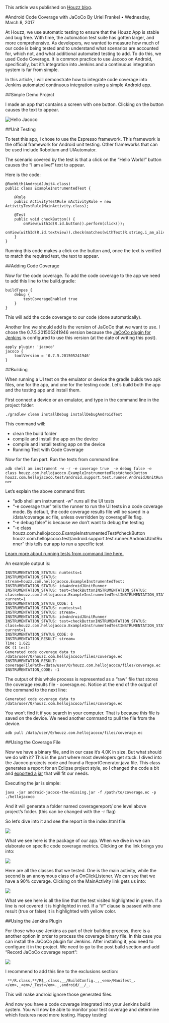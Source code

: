 This article was published on [Houzz blog](http://blog.houzz.com).

#Android Code Coverage with JaCoCo
By Uriel Frankel • Wednesday, March 8, 2017

At Houzz, we use automatic testing to ensure that the Houzz App is stable and bug free. With time, the automation test suite has gotten larger, and more comprehensive. As developers, we wanted to measure how much of our code is being tested and to understand what scenarios are accounted for, which not, and what additional automated testing to add. To do this, we used Code Coverage. It is common practice to use Jacoco on Android, specifically, but it’s integration into Jenkins and a continuous integration system is far from simple.

In this article, I will demonstrate how to integrate code coverage into Jenkins automated continuous integration using a simple Android app.

##Simple Demo Project

I made an app that contains a screen with one button. Clicking on the button causes the text to appear.

![Hello Jacoco](http://68.media.tumblr.com/0802f34c5d16988dc9910d43a9c2e187/tumblr_inline_omephfrduK1szgp28_500.gif)

##Unit Testing

To test this app, I chose to use the Espresso framework. This framework is the official framework for Android unit testing. Other frameworks that can be used include Robotium and UIAutomator.

The scenario covered by the test is that a click on the “Hello World!” button causes the “I am alive!” text to appear.

Here is the code:
```
@RunWith(AndroidJUnit4.class)
public class ExampleInstrumentedTest {

    @Rule
    public ActivityTestRule mActivityRule = new ActivityTestRule(MainActivity.class);

    @Test
    public void checkButton() { 
        onView(withId(R.id.button)).perform(click());
        onView(withId(R.id.textview)).check(matches(withText(R.string.i_am_alive)));
    }
}
```
Running this code makes a click on the button and, once the text is verified to match the required test, the text to appear.

##Adding Code Coverage

Now for the code coverage. To add the code coverage to the app we need to add this line to the build.gradle:
```
buildTypes {
    debug {          
        testCoverageEnabled true
    }
}
```
This will add the code coverage to our code (done automatically).

Another line we should add is the version of JaCoCo that we want to use. I chose the 0.7.5.201505241946 version because the [JaCoCo
plugin for Jenkins](https://wiki.jenkins-ci.org/display/JENKINS/JaCoCo+Plugin) is configured to use this version (at the date of writing this post).
```
apply plugin: 'jacoco'
jacoco {
    toolVersion = '0.7.5.201505241946'
}
```
##Building

When running a UI test on the emulator or device the gradle builds two apk files, one for the app, and one for the testing code. Let’s build both the app and the testing app and install them.

First connect a device or an emulator, and type in the command line in the project folder:

`./gradlew clean installDebug installDebugAndroidTest`

This command will:

* clean the build folder
* compile and install the app on the device
* compile and install testing app on the device
* Running Test with Code Coverage

Now for the fun part. Run the tests from command line:

`adb shell am instrument -w -r -e coverage true  -e debug false -e class houzz.com.hellojacoco.ExampleInstrumentedTest#checkButton houzz.com.hellojacoco.test/android.support.test.runner.AndroidJUnitRunner`

Let’s explain the above command first:

* “adb shell am instrument -w” runs all the UI tests
* “-e coverage true” tells the runner to run the UI tests in a code coverage mode. By default, the code coverage results file will be saved in a /data/coverage.ec file, unless overridden by coverageFile flag.
* “-e debug false” is because we don’t want to debug the testing
* “-e class houzz.com.hellojacoco.ExampleInstrumentedTest#checkButton houzz.com.hellojacoco.test/android.support.test.runner.AndroidJUnitRunner” this tells our app to run a specific test

[Learn more about running tests from command line here.](https://developer.android.com/reference/android/test/InstrumentationTestRunner.html)

An example output is:
````
INSTRUMENTATION_STATUS: numtests=1
INSTRUMENTATION_STATUS: stream=houzz.com.hellojacoco.ExampleInstrumentedTest:
INSTRUMENTATION_STATUS: id=AndroidJUnitRunner
INSTRUMENTATION_STATUS: test=checkButtonINSTRUMENTATION_STATUS: class=houzz.com.hellojacoco.ExampleInstrumentedTestINSTRUMENTATION_STATUS: current=1
INSTRUMENTATION_STATUS_CODE: 1
INSTRUMENTATION_STATUS: numtests=1
INSTRUMENTATION_STATUS: stream=.
INSTRUMENTATION_STATUS: id=AndroidJUnitRunner
INSTRUMENTATION_STATUS: test=checkButtonINSTRUMENTATION_STATUS: class=houzz.com.hellojacoco.ExampleInstrumentedTestINSTRUMENTATION_STATUS: current=1
INSTRUMENTATION_STATUS_CODE: 0
INSTRUMENTATION_RESULT: stream= 
Time: 1.621
OK (1 test)
Generated code coverage data to /data/user/0/houzz.com.hellojacoco/files/coverage.ec
INSTRUMENTATION_RESULT: coverageFilePath=/data/user/0/houzz.com.hellojacoco/files/coverage.ec
INSTRUMENTATION_CODE: -1

````
The output of this whole process is represented as a “raw” file that stores the coverage results file - coverage.ec. Notice at the end of the output of the command to the next line:

````Generated code coverage data to /data/user/0/houzz.com.hellojacoco/files/coverage.ec````

You won’t find it if you search in your computer. That is because this file is saved on the device. We need another command to pull the file from the device.

`adb pull /data/user/0/houzz.com.hellojacoco/files/coverage.ec`

##Using the Coverage File

Now we have a binary file, and in our case it’s 4.0K in size. But what should we do with it?
This is the part where most developers get stuck. I dived into the Jacoco projects code and found a ReportGenerator.java file. This class generates a report for an Eclipse project style, so I changed the code a bit and [exported a jar](https://github.com/uriel-frankel/android-code-coverage/raw/master/hellojacoco/android-jacoco-the-missing.jar) that will fit our needs.

Executing the jar is simple:

`java -jar android-jacoco-the-missing.jar -f /path/to/coverage.ec -p ./hellojacoco`

And it will generate a folder named coveragereport/ one level above project’s folder. (this can be changed with the -r flag)

So let’s dive into it and see the report in the index.html file:

![](http://68.media.tumblr.com/c2ccd938d4352fcd8915aba19540855b/tumblr_inline_omauw7taUk1szgp28_540.png)

What we see here is the package of our app. When we dive in we can elaborate on specific code coverage metrics. Clicking on the link brings you into:

![](http://68.media.tumblr.com/9b4960e07bc852af1539ffd4d7a6178d/tumblr_inline_omavgdgtBz1szgp28_540.png)

Here are all the classes that we tested. One is the main activity, while the second is an anonymous class of a OnClickListener. We can see that we have a 90% coverage. Clicking on the MainActivity link gets us into:

![](http://68.media.tumblr.com/ba7bf43a693744861a9ff7eb05bbb774/tumblr_inline_omavgtmXP11szgp28_540.png)

What we see here is all the line that the test visited highlighted in green. If a line is not covered it is highlighted in red. If a “if” clause is passed with one result (true or false) it is highlighted with yellow color.

##Using the Jenkins Plugin

For those who use Jenkins as part of their building process, there is a another option in order to process the coverage binary file. In this case you can install the JaCoCo plugin for Jenkins. After installing it, you need to configure it in the project. We need to go to the post build section and add “Record JaCoCo coverage report”:

![](http://68.media.tumblr.com/6fa8ca21d905d4457b821f55e313fa2c/tumblr_inline_omavpdj3JW1szgp28_540.png)

I recommend to add this line to the exclusions section:
````
 **/R.class,**/R$_.class,__/BuildConfig._,_<em>/Manifest_.</em>,_<em>/_Test</em>._,android/__/_.
 ````
This will make android ignore those generated files.

And now you have a code coverage integrated into your Jenkins build system. You will now be able to monitor your test coverage and determine which features need more testing. Happy testing!

